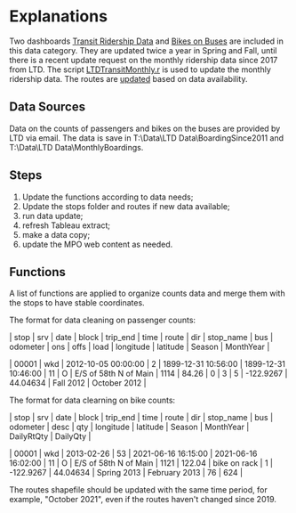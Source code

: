 # Explanations

Two dashboards [Transit Ridership Data](https://www.lcog.org/thempo/page/transit-ridership-data) and [Bikes on Buses](https://www.lcog.org/thempo/page/bikes-buses) are included in this data category. They are updated twice a year in Spring and Fall, until there is a recent update request on the monthly ridership data since 2017 from LTD. The script [LTDTransitMonthly.r](https://github.com/dongmeic/MPO_Data_Portal/blob/master/TransitData/LTDTransitMonthly.r) is used to update the monthly ridership data. The routes are [updated](https://github.com/dongmeic/MPO_Data_Portal/blob/master/TransitData/update_LTD_routes.ipynb) based on data availability.

## Data Sources

Data on the counts of passengers and bikes on the buses are provided by LTD via email. The data is save in T:\Data\LTD Data\BoardingSince2011 and T:\Data\LTD Data\MonthlyBoardings.

## Steps
1. Update the functions according to data needs;
2. Update the stops folder and routes if new data available;
3. run data update;
4. refresh Tableau extract;
5. make a data copy;
6. update the MPO web content as needed.

## Functions

A list of functions are applied to organize counts data and merge them with the stops to have stable coordinates.

The format for data cleaning on passenger counts:

 | stop  | srv | date | block | trip_end | time | route | dir | stop_name | bus | odometer | ons | offs | load | longitude | latitude | Season | MonthYear |

 | 00001 | wkd | 2012-10-05 00:00:00 | 2 | 1899-12-31 10:56:00 | 1899-12-31 10:46:00 | 11 | O | E/S of 58th N of Main | 1114 | 84.26 | 0 | 3 | 5 | -122.9267 | 44.04634 | Fall 2012 | October 2012 |

 The format for data clearning on bike counts:

 | stop | srv | date | block | trip_end | time | route | dir | stop_name | bus | odometer | desc | qty | longitude | latitude | Season | MonthYear | DailyRtQty | DailyQty |

| 00001 | wkd | 2013-02-26 | 53 | 2021-06-16 16:15:00 | 2021-06-16 16:02:00 | 11 | O | E/S of 58th N of Main | 1121 | 122.04 | bike on rack | 1 | -122.9267 | 44.04634 | Spring 2013 | February 2013 | 76 | 624 |

The routes shapefile should be updated with the same time period, for example, "October 2021", even if the routes haven't changed since 2019.
